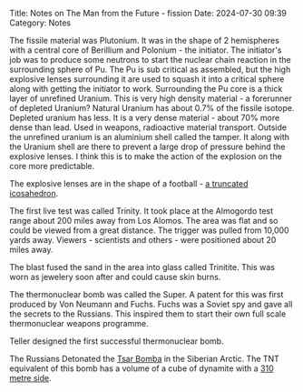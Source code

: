 Title: Notes on The Man from the Future - fission
Date: 2024-07-30 09:39
Category: Notes

The fissile material was Plutonium. It was in the shape of 2 hemispheres with a central core of Berillium and Polonium - the initiator. The initiator's job was to produce some neutrons to start the nuclear chain reaction in the surrounding sphere of Pu. The Pu is sub critical as assembled, but the high explosive lenses surrounding it are used to squash it into a critical sphere along with getting the initiator to work.
Surrounding the Pu core is a thick layer of unrefined Uranium. This is very high density material - a forerunner of depleted Uranium? Natural Uranium has about 0.7% of the fissile isotope. Depleted uranium has less. It is a very dense material - about 70% more dense than lead. Used in weapons, radioactive material transport. 
Outside the unrefined uranium is an aluminium shell called the tamper. It along with the Uranium shell are there to prevent a large drop of pressure behind the explosive lenses. I think this is to make the action of the explosion on the core more predictable. 

The explosive lenses are in the shape of a football - [a truncated icosahedron](https://en.wikipedia.org/wiki/Truncated_icosahedron). 

The first live test was called Trinity. It took place at the Almogordo test range about 200 miles away from Los Alomos. The area was flat and so could be viewed from a great distance. The trigger was pulled from 10,000 yards away. Viewers - scientists and others - were positioned about 20 miles away.

The blast fused the sand in the area into glass called Trinitite. This was worn as jewelery soon after and could cause skin burns. 

The thermonuclear bomb was called the Super. A patent for this was first produced by Von Neumann and Fuchs. Fuchs was a Soviet spy and gave all the secrets to the Russians. This inspired them to start their own full scale thermonuclear weapons programme. 

Teller designed the first successful thermonuclear bomb. 

The Russians Detonated the [Tsar Bomba](https://en.wikipedia.org/wiki/Tsar_Bomba) in the Siberian Arctic. The TNT equivalent of this bomb has a volume of a cube of dynamite with a [310 metre side](https://chatgpt.com/share/6974bc20-ea02-463d-a128-111a7a25c685). 
